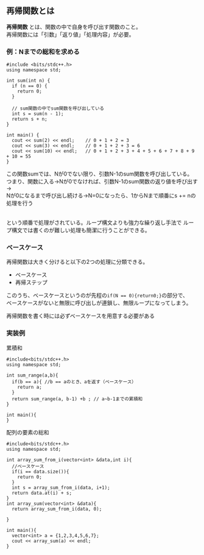 ## 再帰関数とは

**再帰関数**
とは、関数の中で自身を呼び出す関数のこと。 
<br>
再帰関数には「引数」「返り値」「処理内容」が必要。  

### 例：Nまでの総和を求める


```
#include <bits/stdc++.h>
using namespace std;

int sum(int n) {
  if (n == 0) {
    return 0;
  }

  // sum関数の中でsum関数を呼び出している
  int s = sum(n - 1);
  return s + n;
}

int main() {
  cout << sum(2) << endl;    // 0 + 1 + 2 = 3
  cout << sum(3) << endl;    // 0 + 1 + 2 + 3 = 6
  cout << sum(10) << endl;   // 0 + 1 + 2 + 3 + 4 + 5 + 6 + 7 + 8 + 9 + 10 = 55
}

```
この関数sumでは、Nが0でない限り、引数N-1のsum関数を呼び出している。  
つまり、関数に入る→Nが0でなければ、引数N-1のsum関数の返り値を呼び出す→  
Nが0になるまで呼び出し続ける→N=0になったら、1からNまで順番にs += nの処理を行う  

<br>
という順番で処理がされている。ループ構文よりも強力な繰り返し手法で  
ループ構文では書くのが難しい処理も簡潔に行うことができる。  

### ベースケース

再帰関数は大きく分けると以下の2つの処理に分類できる。
- ベースケース
- 再帰ステップ  

このうち、ベースケースというのが先程の`if(N == 0){return0;}`の部分で、  
ベースケースがないと無限に呼び出しが連鎖し、無限ループになってしまう。  

再帰関数を書く時には必ずベースケースを用意する必要がある  


### 実装例

累積和
```
#include<bits/stdc++.h>
using namespace std;

int sum_range(a,b){
  if(b == a){ //b == aのとき、aを返す（ベースケース）
    return a;
  }
  return sum_range(a, b-1) +b ; // a~b-1までの累積和
}

int main(){
}

```

配列の要素の総和
```
#include<bits/stdc++.h>
using namespace std;

int array_sum_from_i(vector<int> &data,int i){
  //ベースケース
  if(i == data.size()){
    return 0;
  }
  int s = array_sum_from_i(data, i+1);
  return data.at(i) + s;
}
int array_sum(vector<int> &data){
  return array_sum_from_i(data, 0);
  
}

int main(){
  vector<int> a = {1,2,3,4,5,6,7};
  cout << array_sum(a) << endl;
}
```
